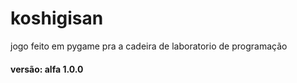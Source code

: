 # koshigisan
jogo feito em pygame pra a cadeira de laboratorio de programação

#### versão: alfa 1.0.0